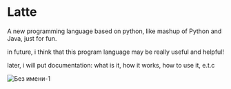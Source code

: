 # Latte
A new programming language based on python, like mashup of Python and Java, just for fun.

in future, i think that this program language may be really useful and helpful!

later, i will put documentation: what is it, how it works, how to use it, e.t.c

![Без имени-1](https://github.com/werxqq0/Latte/assets/122512138/ae214c11-9575-427a-abee-7efe5bbb0d1c)
